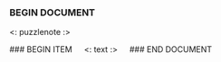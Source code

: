 ### BEGIN DOCUMENT
<: puzzlenote :>

<div class="cards-<: columns :>col">
### BEGIN ITEM
<div class="card2up">
<: text :>
</div>
### END DOCUMENT
</div>
